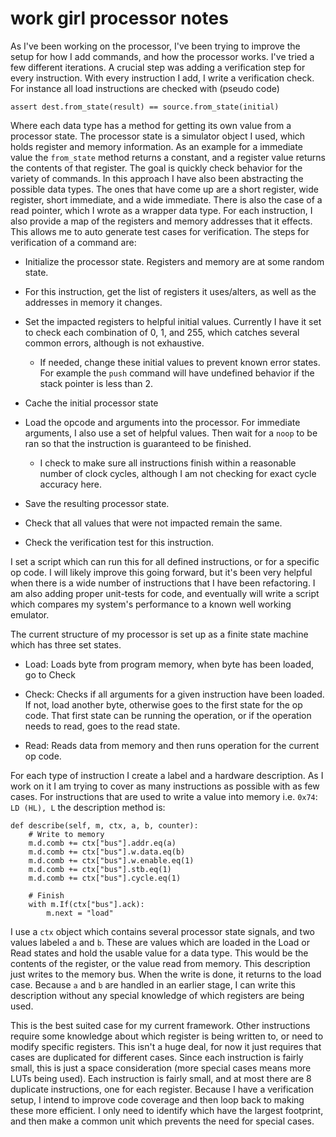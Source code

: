 # work girl processor notes

As I've been working on the processor, I've been trying to improve the setup for how I add commands, and how the processor works. I've tried a few different iterations. A crucial step was adding a verification step for every instruction. With every instruction I add, I write a verification check. For instance all load instructions are checked with (pseudo code)

```
assert dest.from_state(result) == source.from_state(initial)
```

Where each data type has a method for getting its own value from a processor state. The processor state is a simulator object I used, which holds register and memory information. As an example for a immediate value the `from_state` method returns a constant, and a register value returns the contents of that register. The goal is quickly check behavior for the variety of commands. In this approach I have also been abstracting the possible data types. The ones that have come up are a short register, wide register, short immediate, and a wide immediate. There is also the case of a read pointer, which I wrote as a wrapper data type.  For each instruction, I also provide a map of the registers and memory addresses that it effects. This allows me to auto generate test cases for verification. The steps for verification of a command are:

- Initialize the processor state. Registers and memory are at some random state.

- For this instruction, get the list of registers it uses/alters, as well as the addresses in memory it changes.

- Set the impacted registers to helpful initial values. Currently I have it set to check each combination of 0, 1, and 255, which catches several common errors, although is not exhaustive.
  
  - If needed, change these initial values to prevent known error states. For example the `push` command will have undefined behavior if the stack pointer is less than 2.

- Cache the initial processor state

- Load the opcode and arguments into the processor. For immediate arguments, I also use a set of helpful values. Then wait for a `noop` to be ran so that the instruction is guaranteed to be finished.
  
  - I check to make sure all instructions finish within a reasonable number of clock cycles, although I am not checking for exact cycle accuracy here.

- Save the resulting processor state.

- Check that all values that were not impacted remain the same.

- Check the verification test for this instruction.

I set a script which can run this for all defined instructions, or for a specific op code. I will likely improve this going forward, but it's been very helpful when there is a wide number of instructions that I have been refactoring. I am also adding proper unit-tests for code, and eventually will write a script which compares my system's performance to a known well working emulator.

The current structure of my processor is set up as a finite state machine which has three set states.

- Load: Loads byte from program memory, when byte has been loaded, go to Check

- Check: Checks if all arguments for a given instruction have been loaded. If not, load another byte, otherwise goes to the first state for the op code. That first state can be running the operation, or if the operation needs to read, goes to the read state.

- Read: Reads data from memory and then runs operation for the current op code.

For each type of instruction I create a label and a hardware description. As I work on it I am trying to cover as many instructions as possible with as few cases. For instructions that are used to write a value into memory i.e. `0x74`: `LD (HL), L` the description method is:

```
def describe(self, m, ctx, a, b, counter):
    # Write to memory
    m.d.comb += ctx["bus"].addr.eq(a)
    m.d.comb += ctx["bus"].w.data.eq(b)
    m.d.comb += ctx["bus"].w.enable.eq(1)
    m.d.comb += ctx["bus"].stb.eq(1)
    m.d.comb += ctx["bus"].cycle.eq(1)
    
    # Finish
    with m.If(ctx["bus"].ack):
        m.next = "load"
```

I use a `ctx` object which contains several processor state signals, and two values labeled `a` and `b`. These are values which are loaded in the Load or Read states and hold the usable value for a data type. This would be the contents of the register, or the value read from memory. This description just writes to the memory bus. When the write is done, it returns to the load case. Because `a` and `b` are handled in an earlier stage, I can write this description without any special knowledge of which registers are being used.

This is the best suited case for my current framework. Other instructions require some knowledge about which register is being written to, or need to modify specific registers. This isn't a huge deal, for now it just requires that cases are duplicated for different cases. Since each instruction is fairly small, this is just a space consideration (more special cases means more LUTs being used). Each instruction is fairly small, and at most there are 8 duplicate instructions, one for each register. Because I have a verification setup, I intend to improve code coverage and then loop back to making these more efficient. I only need to identify which have the largest footprint, and then make a common unit which prevents the need for special cases.
